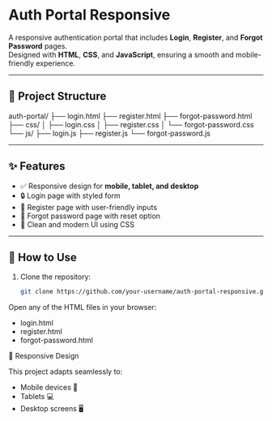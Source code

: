 # Auth Portal Responsive

A responsive authentication portal that includes **Login**, **Register**, and **Forgot Password** pages.  
Designed with **HTML**, **CSS**, and **JavaScript**, ensuring a smooth and mobile-friendly experience.

---

## 📂 Project Structure

auth-portal/
├── login.html
├── register.html
├── forgot-password.html
├── css/
│ ├── login.css
│ ├── register.css
│ └── forgot-password.css
└── js/
├── login.js
├── register.js
└── forgot-password.js


---

## ✨ Features
- ✅ Responsive design for **mobile, tablet, and desktop**
- 🔒 Login page with styled form
- 📝 Register page with user-friendly inputs
- 🔑 Forgot password page with reset option
- 🎨 Clean and modern UI using CSS

---

## 🚀 How to Use
1. Clone the repository:
   ```bash
   git clone https://github.com/your-username/auth-portal-responsive.git

Open any of the HTML files in your browser:

- login.html
- register.html
- forgot-password.html

📱 Responsive Design

This project adapts seamlessly to:

- Mobile devices 📲
- Tablets 💻
- Desktop screens 🖥️

  
